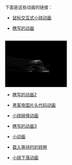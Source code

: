 下面是这些动画的链接：

* [鼠标交互式小球动画](http://www.r1ader.com/anime/click.php) 

* [瞎写的动画](http://www.r1ader.com/anime/line.php)
<br>
<img src="https://github.com/r1ader/anime/raw/master/img/xxddh.png" width = "200" height = "150" alt="图片名称" align=center />


* [瞎写的动画2](http://www.r1ader.com/anime/line2.php)

* [黑客帝国片头代码动画](http://www.r1ader.com/anime/matrix.php)

* [小球碰撞动画](http://www.r1ader.com/anime/zhuang.php)

* [瞎写的动画3](http://www.r1ader.com/anime/white.php)

* [小动画](http://www.r1ader.com/anime/ball.php)

* [载入等待时的转圈](http://www.r1ader.com/anime/load.php)

* [小球下落动画](http://www.r1ader.com/anime/test.php)
